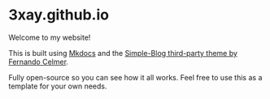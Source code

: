 # 3xay.github.io

Welcome to my website!

This is built using [Mkdocs](https://mkdocs.org)
and the [Simple-Blog third-party theme by Fernando Celmer](https://github.com/FernandoCelmer/mkdocs-simple-blog).

Fully open-source so you can see how it all works.
Feel free to use this as a template for your own needs.